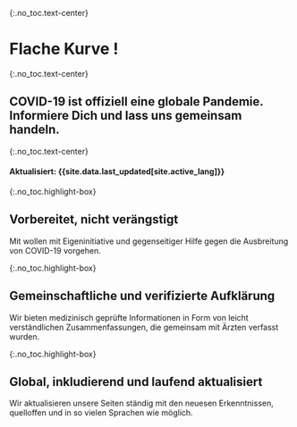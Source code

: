 {:.no_toc.text-center}
# Flache Kurve !

{:.no_toc.text-center}
## COVID-19 ist offiziell eine globale Pandemie.  Informiere Dich und lass uns gemeinsam handeln.

{:.no_toc.text-center}
#### Aktualisiert: {{site.data.last_updated[site.active_lang]}}

{:.no_toc.highlight-box}

## Vorbereitet, nicht verängstigt
Mit wollen mit  Eigeninitiative und gegenseitiger Hilfe gegen die Ausbreitung von COVID-19 vorgehen.

{:.no_toc.highlight-box}
## Gemeinschaftliche und verifizierte Aufklärung
Wir bieten medizinisch geprüfte Informationen in Form von leicht verständlichen Zusammenfassungen, die gemeinsam mit Ärzten verfasst wurden.

{:.no_toc.highlight-box}
## Global, inkludierend und laufend aktualisiert
Wir aktualisieren unsere Seiten ständig mit den neuesen Erkenntnissen, quelloffen und in so vielen Sprachen wie möglich.
